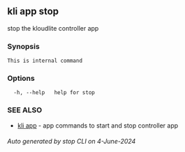 ## kli app stop

stop the kloudlite controller app

### Synopsis

```
This is internal command
```

### Options

```
  -h, --help   help for stop
```

### SEE ALSO

* [kli app](kli_app.md)  - app commands to start and stop controller app

###### Auto generated by stop CLI on 4-June-2024
